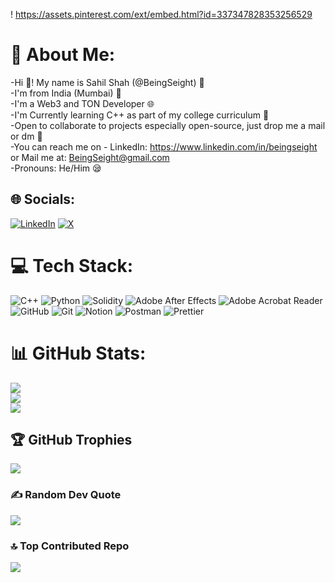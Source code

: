 ! https://assets.pinterest.com/ext/embed.html?id=337347828353256529
# 💫 About Me:
-Hi 👋! My name is Sahil Shah (@BeingSeight) 🩵<br>-I'm from India (Mumbai) 📍<br>-I'm a Web3 and TON Developer 🌐<br>-I'm Currently learning C++ as part of my college curriculum 👾<br>-Open to collaborate to projects especially open-source, just drop me a mail or dm 🫡<br>-You can reach me on - LinkedIn: https://www.linkedin.com/in/beingseight or Mail me at: BeingSeight@gmail.com<br>-Pronouns: He/Him 😪


## 🌐 Socials:
[![LinkedIn](https://img.shields.io/badge/LinkedIn-%230077B5.svg?logo=linkedin&logoColor=white)](https://linkedin.com/in/BeingSeight) [![X](https://img.shields.io/badge/X-black.svg?logo=X&logoColor=white)](https://x.com/BeingSeight) 

# 💻 Tech Stack:
![C++](https://img.shields.io/badge/c++-%2300599C.svg?style=for-the-badge&logo=c%2B%2B&logoColor=white) ![Python](https://img.shields.io/badge/python-3670A0?style=for-the-badge&logo=python&logoColor=ffdd54) ![Solidity](https://img.shields.io/badge/Solidity-%23363636.svg?style=for-the-badge&logo=solidity&logoColor=white) ![Adobe After Effects](https://img.shields.io/badge/Adobe%20After%20Effects-9999FF.svg?style=for-the-badge&logo=Adobe%20After%20Effects&logoColor=white) ![Adobe Acrobat Reader](https://img.shields.io/badge/Adobe%20Acrobat%20Reader-EC1C24.svg?style=for-the-badge&logo=Adobe%20Acrobat%20Reader&logoColor=white) ![GitHub](https://img.shields.io/badge/github-%23121011.svg?style=for-the-badge&logo=github&logoColor=white) ![Git](https://img.shields.io/badge/git-%23F05033.svg?style=for-the-badge&logo=git&logoColor=white) ![Notion](https://img.shields.io/badge/Notion-%23000000.svg?style=for-the-badge&logo=notion&logoColor=white) ![Postman](https://img.shields.io/badge/Postman-FF6C37?style=for-the-badge&logo=postman&logoColor=white) ![Prettier](https://img.shields.io/badge/prettier-%23F7B93E.svg?style=for-the-badge&logo=prettier&logoColor=black)
# 📊 GitHub Stats:
![](https://github-readme-stats.vercel.app/api?username=BeingSeight&theme=aura&hide_border=false&include_all_commits=true&count_private=true)<br/>
![](https://github-readme-streak-stats.herokuapp.com/?user=BeingSeight&theme=aura&hide_border=false)<br/>
![](https://github-readme-stats.vercel.app/api/top-langs/?username=BeingSeight&theme=aura&hide_border=false&include_all_commits=true&count_private=true&layout=compact)

## 🏆 GitHub Trophies
![](https://github-profile-trophy.vercel.app/?username=BeingSeight&theme=aura&no-frame=false&no-bg=false&margin-w=4)

### ✍️ Random Dev Quote
![](https://quotes-github-readme.vercel.app/api?type=horizontal&theme=dark)

### 🔝 Top Contributed Repo
![](https://github-contributor-stats.vercel.app/api?username=BeingSeight&limit=5&theme=dark&combine_all_yearly_contributions=true)



<!--
**BeingSeight/BeingSeight** is a ✨ _special_ ✨ repository because its `README.md` (this file) appears on your GitHub profile.

Here are some ideas to get you started:

- 🔭 I’m currently working on ...
- 🌱 I’m currently learning ...
- 👯 I’m looking to collaborate on ...
- 🤔 I’m looking for help with ...
- 💬 Ask me about ...
- 📫 How to reach me: ...
- 😄 Pronouns: ...
- ⚡ Fun fact: ...
-->

